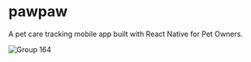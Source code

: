 # pawpaw
A pet care tracking mobile app built with React Native for Pet Owners.

![Group 164](https://user-images.githubusercontent.com/42818330/168181427-643af0f4-70a1-4d3b-9177-161573605074.png)
